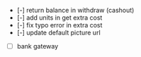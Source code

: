 - [-] return balance in withdraw (cashout)
- [-] add units in get extra cost
- [-] fix typo error in extra cost
- [-] update default picture url
- [ ] bank gateway